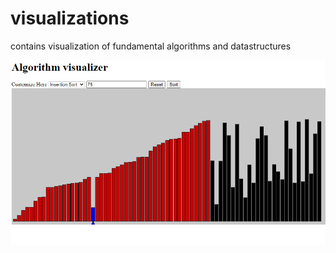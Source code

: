 # visualizations
contains visualization of fundamental algorithms and datastructures

![image](https://github.com/AayushNeupane57/visualizations/blob/master/img/visualizer.PNG)
